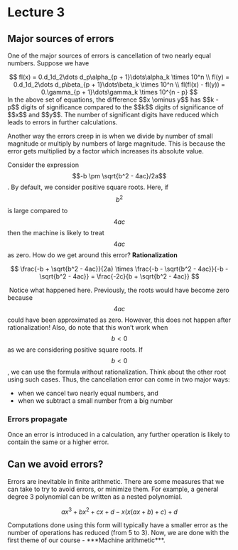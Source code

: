 # Lecture 3

## Major sources of errors

One of the major sources of errors is cancellation of two nearly equal numbers. Suppose we have

<div style='text-align:center'>
$$
fl(x) = 0.d_1d_2\dots d_p\alpha_{p + 1}\dots\alpha_k \times 10^n \\
fl(y) = 0.d_1d_2\dots d_p\beta_{p + 1}\dots\beta_k \times 10^n \\
fl(fl(x) - fl(y)) = 0.\gamma_{p + 1}\dots\gamma_k \times 10^{n - p}
$$
</div>In the above set of equations, the difference $$x \ominus y$$ has $$k - p$$ digits of significance compared to the $$k$$ digits of significance of $$x$$ and $$y$$. The number of significant digits have reduced which leads to errors in further calculations.

Another way the errors creep in is when we divide by number of small magnitude or multiply by numbers of large magnitude. This is because the error gets multiplied by a factor which increases its absolute value.

 Consider the expression $$-b \pm \sqrt{b^2 - 4ac}/2a$$. By default, we consider positive square roots. Here, if $$b^2$$ is large compared to $$4ac$$ then the machine is likely to treat $$4ac$$ as zero. How do we get around this error? **Rationalization**

<div style='text-align:center'>


$$
\frac{-b + \sqrt{b^2 - 4ac}}{2a} \times \frac{-b - \sqrt{b^2 - 4ac}}{-b - \sqrt{b^2 - 4ac}} = \frac{-2c}{b + \sqrt{b^2 - 4ac}}
$$
</div>

​	 Notice what happened here. Previously, the roots would have become zero because $$4ac$$ could have been approximated as zero. However, this does not happen after rationalization! Also, do note that this won’t work when $$b<0$$ as we are considering positive square roots. If $$b<0$$, we can use the formula without rationalization. Think about the other root using such cases. Thus, the cancellation error can come in two major ways:

- when we cancel two nearly equal numbers, and
- when we subtract a small number from a big number

### Errors propagate

Once an error is introduced in a calculation, any further operation is likely to contain the same or a higher error. 

## Can we avoid errors?

Errors are inevitable in finite arithmetic. There are some measures that we can take to try to avoid errors, or minimize them. For example, a general degree 3 polynomial can be written as a nested polynomial.

<div style='text-align:center'>

$$
ax^3 + bx^2 + cx + d - x(x(ax + b) + c) + d
$$
</div>Computations done using this form will typically have a smaller error as the number of operations has reduced (from 5 to 3). 
Now, we are done with the first theme of our course - ***Machine arithmetic***.

